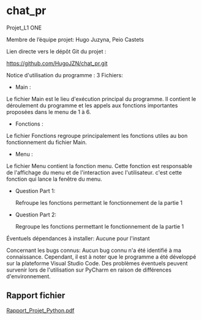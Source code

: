 # chat_pr
Projet_L1 ONE

Membre de l’équipe projet:   Hugo Juzyna,   Peio Castets

Lien directe vers le dépôt Git du projet : 

https://github.com/HugoJZN/chat_pr.git

Notice d'utilisation du programme : 
3 Fichiers:

- Main :

Le fichier Main est le lieu d'exécution principal du programme. 
Il contient le déroulement du programme et les appels aux fonctions 
importantes proposées dans le menu de 1 à 6.

- Fonctions :

Le fichier Fonctions regroupe principalement les fonctions utiles au bon 
fonctionnement du fichier Main. 

- Menu :

Le fichier Menu contient la fonction menu. Cette fonction est responsable 
de l'affichage du menu et de l'interaction avec l'utilisateur. 
c'est cette fonction qui lance la fenêtre du menu.

- Question Part 1:

  Refroupe les fonctions permettant le fonctionnement de la partie 1

- Question Part 2:

  Regroupe les fonctions permettant le fonctionnement de la partie 1

Éventuels dépendances à installer: Aucune pour l'instant

Concernant les bugs connus:
Aucun bug connu n'a été identifié à ma connaissance. 
Cependant, il est à noter que le programme a été développé sur 
la plateforme Visual Studio Code. Des problèmes éventuels 
peuvent survenir lors de l'utilisation sur PyCharm en 
raison de différences d'environnement.

## Rapport fichier
[Rapport_Projet_Python.pdf](https://github.com/HugoJZN/chat_pr/files/13709339/Rapport_Projet_Python.pdf)
